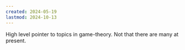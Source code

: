 ```yaml
---
created: 2024-05-19
lastmod: 2024-10-13
---
```


High level pointer to topics in game-theory. Not that there are many at present. 